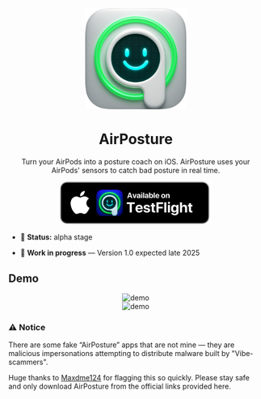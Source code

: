 <p align="center">
  <img src="App-Assets/air-grey.png" width="200" height="200" />
</p>
<h1 align="center">AirPosture</h1>

<p>
<p align="center">
    Turn your AirPods into a posture coach on iOS. AirPosture uses your AirPods' sensors to catch bad posture in real time.
    <br />
    
  </p>
  <p align="center">

  <a href="https://testflight.apple.com/join/ATvtBUZH">
  <img width="300" src="App-Assets/ios-banner.png">
  </a>
</p>

* 🚧 **Status:** alpha stage

* 📌 **Work in progress** — Version 1.0 expected late 2025
  
</p>

## Demo

<div align="center">
    <img src="App-Assets/Air6.gif" alt="demo" width="700" />
</div>

<div align="center">
    <img src="App-Assets/30.gif" alt="demo" width="700" />
</div>


### ⚠️ Notice

There are some fake “AirPosture” apps that are not mine — they are malicious impersonations attempting to distribute malware built by "Vibe-scammers".

Huge thanks to [Maxdme124](https://www.reddit.com/user/Maxdme124/) for flagging this so quickly. Please stay safe and only download AirPosture from the official links provided here.
